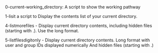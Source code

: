 0-current-working_directory: A script to show the working pathway

1-lisit a script to Display the contents list of your current directory.

4-listmorefiles - Display current directory contents, including hidden files (starting with .). Use the long format.

5-listfilesdigitonly - Display current directory contents. Long format with user and group IDs displayed numerically And hidden files (starting with .)
